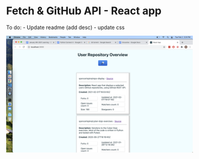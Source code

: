 # Fetch & GitHub API - React app 

To do:
    - Update readme (add desc)
    - update css

![program screenshot](./screenshot.png)
